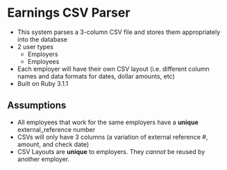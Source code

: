 # Earnings CSV Parser
- This system parses a 3-column CSV file and stores them appropriately into the database
- 2 user types
  - Employers
  - Employees 
- Each employer will have their own CSV layout (i.e. different column names and data formats for dates, dollar amounts, etc)
- Built on Ruby 3.1.1


## Assumptions
- All employees that work for the same employers have a **unique** external_reference number
- CSVs will only have 3 columns (a variation of external reference #, amount, and check date)
- CSV Layouts are **unique** to employers. They *cannot* be reused by another employer.